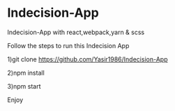 # Indecision-App
Indecision-App with react,webpack,yarn &amp; scss

Follow the steps to run this Indecision App

1)git clone https://github.com/Yasir1986/Indecision-App

2)npm install

3)npm start

Enjoy
